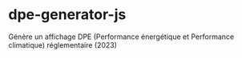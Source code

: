 # dpe-generator-js
Génère un affichage DPE (Performance énergétique et Performance climatique) réglementaire (2023) 
